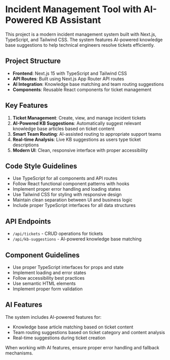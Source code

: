 <!-- Use this file to provide workspace-specific custom instructions to Copilot. For more details, visit https://code.visualstudio.com/docs/copilot/copilot-customization#_use-a-githubcopilotinstructionsmd-file -->

# Incident Management Tool with AI-Powered KB Assistant

This project is a modern incident management system built with Next.js, TypeScript, and Tailwind CSS. The system features AI-powered knowledge base suggestions to help technical engineers resolve tickets efficiently.

## Project Structure

- **Frontend**: Next.js 15 with TypeScript and Tailwind CSS
- **API Routes**: Built using Next.js App Router API routes
- **AI Integration**: Knowledge base matching and team routing suggestions
- **Components**: Reusable React components for ticket management

## Key Features

1. **Ticket Management**: Create, view, and manage incident tickets
2. **AI-Powered KB Suggestions**: Automatically suggest relevant knowledge base articles based on ticket content
3. **Smart Team Routing**: AI-assisted routing to appropriate support teams
4. **Real-time Analysis**: Live KB suggestions as users type ticket descriptions
5. **Modern UI**: Clean, responsive interface with proper accessibility

## Code Style Guidelines

- Use TypeScript for all components and API routes
- Follow React functional component patterns with hooks
- Implement proper error handling and loading states
- Use Tailwind CSS for styling with responsive design
- Maintain clean separation between UI and business logic
- Include proper TypeScript interfaces for all data structures

## API Endpoints

- `/api/tickets` - CRUD operations for tickets
- `/api/kb-suggestions` - AI-powered knowledge base matching

## Component Guidelines

- Use proper TypeScript interfaces for props and state
- Implement loading and error states
- Follow accessibility best practices
- Use semantic HTML elements
- Implement proper form validation

## AI Features

The system includes AI-powered features for:
- Knowledge base article matching based on ticket content
- Team routing suggestions based on ticket category and content analysis
- Real-time suggestions during ticket creation

When working with AI features, ensure proper error handling and fallback mechanisms.
